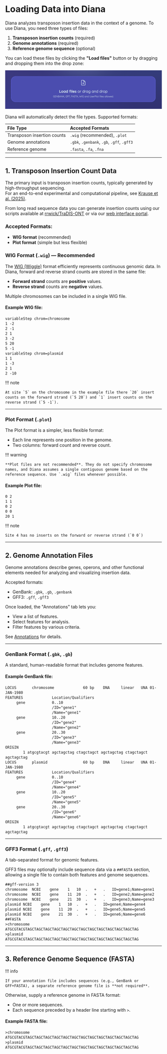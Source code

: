 # Loading Data into Diana

Diana analyzes transposon insertion data in the context of a genome. To use Diana, you need three types of files:

1. **Transposon insertion counts** (required)
2. **Genome annotations** (required)
3. **Reference genome sequence** (optional)

You can load these files by clicking the **"Load files"** button or by dragging and dropping them into the drop zone:

![](./images/dropzone.png)

Diana will automatically detect the file types. Supported formats:

| File Type                   | Accepted Formats                           |
| :-------------------------- | :----------------------------------------- |
| Transposon insertion counts | `.wig` (recommended), `.plot`              |
| Genome annotations          | `.gbk`, `.genbank`, `.gb`, `.gff`, `.gff3` |
| Reference genome            | `.fasta`, `.fa`, `.fna`                    |

---

## 1. Transposon Insertion Count Data

The primary input is transposon insertion counts, typically generated by high-throughput sequencing.  
For an end-to-end experimental and computational pipeline, see [Krause et al. (2025)](https://www.biorxiv.org/content/10.1101/2025.03.03.641140v1.abstract).

From long read sequence data you can generate insertion counts using our scripts available at [rrwick/TraDIS-ONT](https://github.com/rrwick/TraDIS-ONT) or via our [web interface portal](https://portal.cpg.unimelb.edu.au/tools/TraDIS-ONT).

### Accepted Formats:

- **WIG format** (recommended)
- **Plot format** (simple but less flexible)

### WIG Format (`.wig`) — Recommended

The [WIG (Wiggle)](https://asia.ensembl.org/info/website/upload/wig.html) format efficiently represents continuous genomic data. In Diana, forward and reverse strand counts are stored in the same file:

- **Forward strand** counts are **positive** values.
- **Reverse strand** counts are **negative** values.

Multiple chromosomes can be included in a single WIG file.

#### Example WIG file:

```
variableStep chrom=chromosome
1 -2
2 -1
2 1
3 -2
5 20
5 -1
variableStep chrom=plasmid
1 1
1 -3
2 1
2 -10
```

!!! note

    At site `5` on the chromosome in the example file there `20` insert counts on the forward strand (`5 20`) and `1` insert counts on the reverse strand (`5 -1`).
   

---

### Plot Format (`.plot`)

The Plot format is a simpler, less flexible format:

- Each line represents one position in the genome.
- Two columns: forward count and reverse count.

!!! warning

    **Plot files are not recommended**. They do not specify chromosome names, and Diana assumes a single contiguous genome based on the reference sequence. Use `.wig` files whenever possible.

#### Example Plot file:

```
0 2
1 1
0 2
0 0
20 1
```

!!! note

    Site 4 has no inserts on the forward or reverse strand (`0 0`)

---

## 2. Genome Annotation Files

Genome annotations describe genes, operons, and other functional elements needed for analyzing and visualizing insertion data.

Accepted formats:

- GenBank: `.gbk`, `.gb`, `.genbank`
- GFF3: `.gff`, `.gff3`

Once loaded, the "Annotations" tab lets you:

- View a list of features.
- Select features for analysis.
- Filter features by various criteria.

See [Annotations](/docs/annotations/) for details.

---

### GenBank Format (`.gbk`, `.gb`)

A standard, human-readable format that includes genome features.

#### Example GenBank file:

```
LOCUS       chromosome             60 bp    DNA     linear   UNA 01-JAN-1980
FEATURES             Location/Qualifiers
     gene            0..10
                     /ID="gene1"
                     /Name="gene1"
     gene            10..20
                     /ID="gene2"
                     /Name="gene2"
     gene            20..30
                     /ID="gene3"
                     /Name="gene3"
ORIGIN
        1 atgcgtacgt agctagctag ctagctagct agctagctag ctagctagct agctagctag
LOCUS       plasmid                60 bp    DNA     linear   UNA 01-JAN-1980
FEATURES             Location/Qualifiers
     gene            0..10
                     /ID="gene4"
                     /Name="gene4"
     gene            10..20
                     /ID="gene5"
                     /Name="gene5"
     gene            20..30
                     /ID="gene6"
                     /Name="gene6"
ORIGIN
        1 atgcgtacgt agctagctag ctagctagct agctagctag ctagctagct agctagctag
```

---

### GFF3 Format (`.gff`, `.gff3`)

A tab-separated format for genomic features.

GFF3 files may optionally include sequence data via a `##FASTA` section, allowing a single file to contain both features and genome sequences.

```
##gff-version 3
chromosome	NCBI	gene	1	10	.	+	.	ID=gene1;Name=gene1
chromosome	NCBI	gene	11	20	.	+	.	ID=gene2;Name=gene2
chromosome	NCBI	gene	21	30	.	+	.	ID=gene3;Name=gene3
plasmid	NCBI	gene	1	10	.	+	.	ID=gene4;Name=gene4
plasmid	NCBI	gene	11	20	.	+	.	ID=gene5;Name=gene5
plasmid	NCBI	gene	21	30	.	+	.	ID=gene6;Name=gene6
##FASTA
>chromosome
ATGCGTACGTAGCTAGCTAGCTAGCTAGCTAGCTAGCTAGCTAGCTAGCTAGCTAGCTAG
>plasmid
ATGCGTACGTAGCTAGCTAGCTAGCTAGCTAGCTAGCTAGCTAGCTAGCTAGCTAGCTAG
```

---

## 3. Reference Genome Sequence (FASTA)

!!! info

    If your annotation file includes sequences (e.g., GenBank or GFF+FASTA), a separate reference genome file is **not required**.

Otherwise, supply a reference genome in FASTA format:

- One or more sequences.
- Each sequence preceded by a header line starting with `>`.

#### Example FASTA file:

```
>chromosome
ATGCGTACGTAGCTAGCTAGCTAGCTAGCTAGCTAGCTAGCTAGCTAGCTAGCTAGCTAG
>plasmid
ATGCGTACGTAGCTAGCTAGCTAGCTAGCTAGCTAGCTAGCTAGCTAGCTAGCTAGCTAG
```
